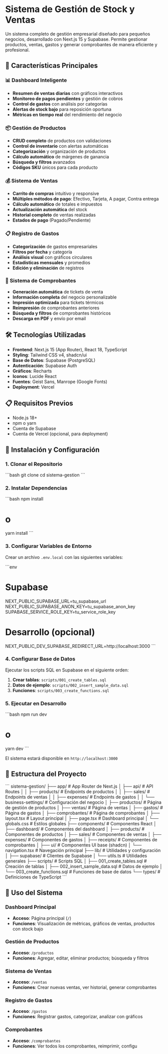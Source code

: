 # Sistema de Gestión de Stock y Ventas

Un sistema completo de gestión empresarial diseñado para pequeños negocios, desarrollado con Next.js 15 y Supabase. Permite gestionar productos, ventas, gastos y generar comprobantes de manera eficiente y profesional.

## 🚀 Características Principales

### 📊 Dashboard Inteligente
- **Resumen de ventas diarias** con gráficos interactivos
- **Monitoreo de pagos pendientes** y gestión de cobros
- **Control de gastos** con análisis por categorías
- **Alertas de stock bajo** para reposición oportuna
- **Métricas en tiempo real** del rendimiento del negocio

### 📦 Gestión de Productos
- **CRUD completo** de productos con validaciones
- **Control de inventario** con alertas automáticas
- **Categorización** y organización de productos
- **Cálculo automático** de márgenes de ganancia
- **Búsqueda y filtros** avanzados
- **Códigos SKU** únicos para cada producto

### 💰 Sistema de Ventas
- **Carrito de compras** intuitivo y responsive
- **Múltiples métodos de pago**: Efectivo, Tarjeta, A pagar, Contra entrega
- **Cálculo automático** de totales e impuestos
- **Actualización automática** del stock
- **Historial completo** de ventas realizadas
- **Estados de pago** (Pagado/Pendiente)

### 📋 Registro de Gastos
- **Categorización** de gastos empresariales
- **Filtros por fecha** y categoría
- **Análisis visual** con gráficos circulares
- **Estadísticas mensuales** y promedios
- **Edición y eliminación** de registros

### 🧾 Sistema de Comprobantes
- **Generación automática** de tickets de venta
- **Información completa** del negocio personalizable
- **Impresión optimizada** para tickets térmicos
- **Reimpresión** de comprobantes anteriores
- **Búsqueda y filtros** de comprobantes históricos
- **Descarga en PDF** y envío por email

## 🛠️ Tecnologías Utilizadas

- **Frontend**: Next.js 15 (App Router), React 18, TypeScript
- **Styling**: Tailwind CSS v4, shadcn/ui
- **Base de Datos**: Supabase (PostgreSQL)
- **Autenticación**: Supabase Auth
- **Gráficos**: Recharts
- **Iconos**: Lucide React
- **Fuentes**: Geist Sans, Manrope (Google Fonts)
- **Deployment**: Vercel

## 📋 Requisitos Previos

- Node.js 18+ 
- npm o yarn
- Cuenta de Supabase
- Cuenta de Vercel (opcional, para deployment)

## 🚀 Instalación y Configuración

### 1. Clonar el Repositorio
\`\`\`bash
git clone <url-del-repositorio>
cd sistema-gestion
\`\`\`

### 2. Instalar Dependencias
\`\`\`bash
npm install
# o
yarn install
\`\`\`

### 3. Configurar Variables de Entorno
Crear un archivo `.env.local` con las siguientes variables:

\`\`\`env
# Supabase
NEXT_PUBLIC_SUPABASE_URL=tu_supabase_url
NEXT_PUBLIC_SUPABASE_ANON_KEY=tu_supabase_anon_key
SUPABASE_SERVICE_ROLE_KEY=tu_service_role_key

# Desarrollo (opcional)
NEXT_PUBLIC_DEV_SUPABASE_REDIRECT_URL=http://localhost:3000
\`\`\`

### 4. Configurar Base de Datos
Ejecutar los scripts SQL en Supabase en el siguiente orden:

1. **Crear tablas**: `scripts/001_create_tables.sql`
2. **Datos de ejemplo**: `scripts/002_insert_sample_data.sql`
3. **Funciones**: `scripts/003_create_functions.sql`

### 5. Ejecutar en Desarrollo
\`\`\`bash
npm run dev
# o
yarn dev
\`\`\`

El sistema estará disponible en `http://localhost:3000`

## 📁 Estructura del Proyecto

\`\`\`
sistema-gestion/
├── app/                          # App Router de Next.js
│   ├── api/                      # API Routes
│   │   ├── products/            # Endpoints de productos
│   │   ├── sales/               # Endpoints de ventas
│   │   ├── expenses/            # Endpoints de gastos
│   │   └── business-settings/   # Configuración del negocio
│   ├── productos/               # Página de gestión de productos
│   ├── ventas/                  # Página de ventas
│   ├── gastos/                  # Página de gastos
│   ├── comprobantes/            # Página de comprobantes
│   ├── layout.tsx               # Layout principal
│   ├── page.tsx                 # Dashboard principal
│   └── globals.css              # Estilos globales
├── components/                   # Componentes React
│   ├── dashboard/               # Componentes del dashboard
│   ├── products/                # Componentes de productos
│   ├── sales/                   # Componentes de ventas
│   ├── expenses/                # Componentes de gastos
│   ├── receipts/                # Componentes de comprobantes
│   ├── ui/                      # Componentes UI base (shadcn)
│   └── navigation.tsx           # Navegación principal
├── lib/                         # Utilidades y configuración
│   ├── supabase/               # Clientes de Supabase
│   └── utils.ts                # Utilidades generales
├── scripts/                     # Scripts SQL
│   ├── 001_create_tables.sql   # Creación de tablas
│   ├── 002_insert_sample_data.sql # Datos de ejemplo
│   └── 003_create_functions.sql # Funciones de base de datos
└── types/                       # Definiciones de TypeScript
\`\`\`

## 🎯 Uso del Sistema

### Dashboard Principal
- **Acceso**: Página principal (`/`)
- **Funciones**: Visualización de métricas, gráficos de ventas, productos con stock bajo

### Gestión de Productos
- **Acceso**: `/productos`
- **Funciones**: Agregar, editar, eliminar productos; búsqueda y filtros

### Sistema de Ventas
- **Acceso**: `/ventas`
- **Funciones**: Crear nuevas ventas, ver historial, generar comprobantes

### Registro de Gastos
- **Acceso**: `/gastos`
- **Funciones**: Registrar gastos, categorizar, analizar con gráficos

### Comprobantes
- **Acceso**: `/comprobantes`
- **Funciones**: Ver todos los comprobantes, reimprimir, configu

